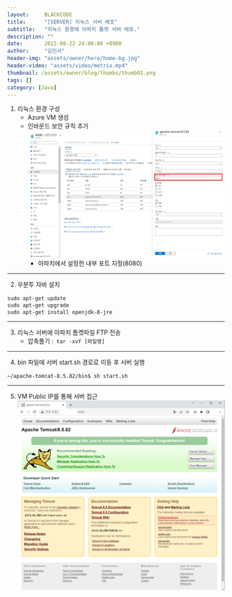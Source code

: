 ```yaml
---
layout:     BLACKCODE
title:      "[SERVER] 리눅스 서버 배포"
subtitle:   "리눅스 환경에 아파치 톰켓 서버 배포."
description: ""
date:       2022-08-23 24:00:00 +0900
author:     "김민서"
header-img: "assets/owner/hero/home-bg.jpg"
header-video: "assets/video/metrix.mp4"
thumbnail: /assets/owner/blog/thumbs/thumb01.png
tags: []
category: [Java]
---
```

1. 리눅스 환경 구성
    - Azure VM 생성
    - 인바운드 보안 규칙 추가
    ![img](img/2023/02/02-01.PNG)
        - 아파치에서 설정한 내부 포트 지정(8080)

---

2. 우분투 자바 설치
```
sudo apt-get update
sudo apt-get upgrade
sudo apt-get install openjdk-8-jre
```

---

3. 리눅스 서버에 아파치 톰켓파일 FTP 전송
    - 압축풀기 :` tar -xvf [파일명]`

---

4. bin 파일에 서버 start.sh 경로로 이동 후 서버 실행
```
~/apache-tomcat-8.5.82/bin$ sh start.sh
```

---

5. VM Public IP를 통해 서버 접근
![img](img/2023/02/02-02.PNG)